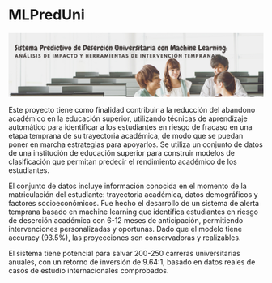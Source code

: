 # MLPredUni

![Image Alt](https://github.com/larissa-cb/MLPredUni/blob/main/Banner%20(1).png?raw=true)

Este proyecto tiene como finalidad contribuir a la reducción del abandono académico en la educación superior, utilizando técnicas de aprendizaje automático para identificar a los estudiantes en riesgo de fracaso en una etapa temprana de su trayectoria académica, de modo que se puedan poner en marcha estrategias para apoyarlos. Se utiliza un conjunto de datos de una institución de educación superior para construir modelos de clasificación que permitan predecir el rendimiento académico de los estudiantes. 

El conjunto de datos incluye información conocida en el momento de la matriculación del estudiante: trayectoria académica, datos demográficos y factores socioeconómicos. Fue hecho el desarrollo de un sistema de alerta temprana basado en machine learning que identifica estudiantes en riesgo de deserción académica con 6-12 meses de anticipación, permitiendo intervenciones personalizadas y oportunas. Dado que el modelo tiene accuracy (93.5%), las proyecciones son conservadoras y realizables. 

El sistema tiene potencial para salvar 200-250 carreras universitarias anuales, con un retorno de inversión de 9.64:1, basado en datos reales de casos de estudio internacionales comprobados. 
